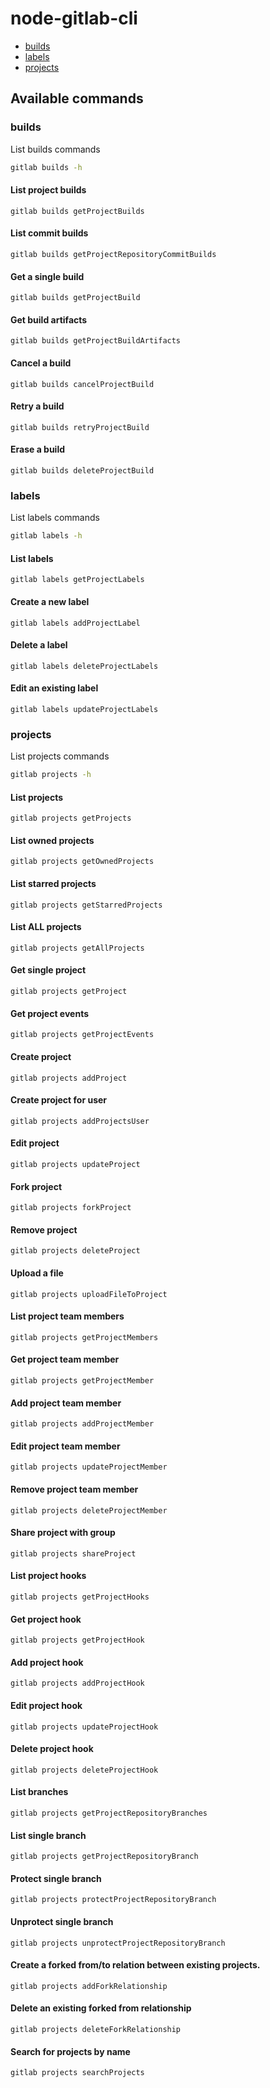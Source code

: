 # node-gitlab-cli

- [builds](https://github.com/plouc/node-gitlab-cli#builds)
- [labels](https://github.com/plouc/node-gitlab-cli#labels)
- [projects](https://github.com/plouc/node-gitlab-cli#projects)


## Available commands


### builds

List builds commands

```bash
gitlab builds -h
```

#### List project builds

```
gitlab builds getProjectBuilds
```

#### List commit builds

```
gitlab builds getProjectRepositoryCommitBuilds
```

#### Get a single build

```
gitlab builds getProjectBuild
```

#### Get build artifacts

```
gitlab builds getProjectBuildArtifacts
```

#### Cancel a build

```
gitlab builds cancelProjectBuild
```

#### Retry a build

```
gitlab builds retryProjectBuild
```

#### Erase a build

```
gitlab builds deleteProjectBuild
```

### labels

List labels commands

```bash
gitlab labels -h
```

#### List labels

```
gitlab labels getProjectLabels
```

#### Create a new label

```
gitlab labels addProjectLabel
```

#### Delete a label

```
gitlab labels deleteProjectLabels
```

#### Edit an existing label

```
gitlab labels updateProjectLabels
```

### projects

List projects commands

```bash
gitlab projects -h
```

#### List projects

```
gitlab projects getProjects
```

#### List owned projects

```
gitlab projects getOwnedProjects
```

#### List starred projects

```
gitlab projects getStarredProjects
```

#### List ALL projects

```
gitlab projects getAllProjects
```

#### Get single project

```
gitlab projects getProject
```

#### Get project events

```
gitlab projects getProjectEvents
```

#### Create project

```
gitlab projects addProject
```

#### Create project for user

```
gitlab projects addProjectsUser
```

#### Edit project

```
gitlab projects updateProject
```

#### Fork project

```
gitlab projects forkProject
```

#### Remove project

```
gitlab projects deleteProject
```

#### Upload a file

```
gitlab projects uploadFileToProject
```

#### List project team members

```
gitlab projects getProjectMembers
```

#### Get project team member

```
gitlab projects getProjectMember
```

#### Add project team member

```
gitlab projects addProjectMember
```

#### Edit project team member

```
gitlab projects updateProjectMember
```

#### Remove project team member

```
gitlab projects deleteProjectMember
```

#### Share project with group

```
gitlab projects shareProject
```

#### List project hooks

```
gitlab projects getProjectHooks
```

#### Get project hook

```
gitlab projects getProjectHook
```

#### Add project hook

```
gitlab projects addProjectHook
```

#### Edit project hook

```
gitlab projects updateProjectHook
```

#### Delete project hook

```
gitlab projects deleteProjectHook
```

#### List branches

```
gitlab projects getProjectRepositoryBranches
```

#### List single branch

```
gitlab projects getProjectRepositoryBranch
```

#### Protect single branch

```
gitlab projects protectProjectRepositoryBranch
```

#### Unprotect single branch

```
gitlab projects unprotectProjectRepositoryBranch
```

#### Create a forked from/to relation between existing projects.

```
gitlab projects addForkRelationship
```

#### Delete an existing forked from relationship

```
gitlab projects deleteForkRelationship
```

#### Search for projects by name

```
gitlab projects searchProjects
```

